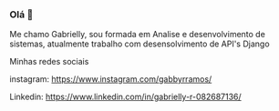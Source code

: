### Olá 👋

Me chamo Gabrielly, sou formada em Analise e desenvolvimento de sistemas, atualmente trabalho com desensolvimento de API's Django

Minhas redes sociais

instagram: https://www.instagram.com/gabbyrramos/

Linkedin: https://www.linkedin.com/in/gabrielly-r-082687136/


<!--
**gabrielly-ramos/gabrielly-ramos** is a ✨ _special_ ✨ repository because its `README.md` (this file) appears on your GitHub profile.

Here are some ideas to get you started:

- 🔭 I’m currently working on ...
- 🌱 I’m currently learning ...
- 👯 I’m looking to collaborate on ...
- 🤔 I’m looking for help with ...
- 💬 Ask me about ...
- 📫 How to reach me: ...
- 😄 Pronouns: ...
- ⚡ Fun fact: ...q
-->
